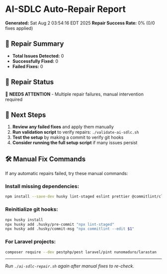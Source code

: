 # AI-SDLC Auto-Repair Report

**Generated:** Sat Aug 2 03:54:16 EDT 2025
**Repair Success Rate:** 0% (0/0 fixes applied)

## 🔧 Repair Summary

- **Total Issues Detected:** 0
- **Successfully Fixed:** 0
- **Failed Fixes:** 0

## 🎯 Repair Status

🔴 **NEEDS ATTENTION** - Multiple repair failures, manual intervention required

## 🚀 Next Steps

1. **Review any failed fixes** and apply them manually
2. **Run validation script** to verify repairs: `./validate-ai-sdlc.sh`
3. **Test the setup** by making a commit to verify git hooks
4. **Consider running the full setup script** if many issues persist

## 🛠️ Manual Fix Commands

If any automatic repairs failed, try these manual commands:

### Install missing dependencies:

```bash
npm install --save-dev husky lint-staged eslint prettier @commitlint/cli @commitlint/config-conventional
```

### Reinitialize git hooks:

```bash
npx husky install
npx husky add .husky/pre-commit "npx lint-staged"
npx husky add .husky/commit-msg "npx commitlint --edit $1"
```

### For Laravel projects:

```bash
composer require --dev pestphp/pest laravel/pint nunomaduro/larastan
```

---

_Run `./ai-sdlc-repair.sh` again after manual fixes to re-check._
